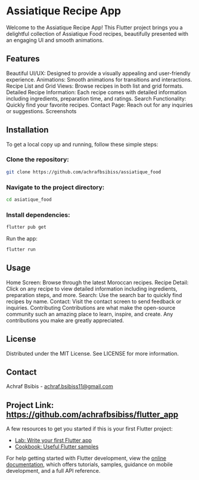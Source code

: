 # Assiatique Recipe App

Welcome to the Assiatique Recipe App! This Flutter project brings you a delightful collection of  Assiatique Food recipes, beautifully presented with an engaging UI and smooth animations.

## Features
Beautiful UI/UX: Designed to provide a visually appealing and user-friendly experience.
Animations: Smooth animations for transitions and interactions.
Recipe List and Grid Views: Browse recipes in both list and grid formats.
Detailed Recipe Information: Each recipe comes with detailed information including ingredients, preparation time, and ratings.
Search Functionality: Quickly find your favorite recipes.
Contact Page: Reach out for any inquiries or suggestions.
Screenshots



## Installation
To get a local copy up and running, follow these simple steps:

### Clone the repository:

```bash
git clone https://github.com/achrafbsibiss/assiatique_food
```

### Navigate to the project directory:

```bash
cd asiatique_food
```
### Install dependencies:

```bash
flutter pub get
```
Run the app:

```bash
flutter run
```

## Usage
Home Screen: Browse through the latest Moroccan recipes.
Recipe Detail: Click on any recipe to view detailed information including ingredients, preparation steps, and more.
Search: Use the search bar to quickly find recipes by name.
Contact: Visit the contact screen to send feedback or inquiries.
Contributing
Contributions are what make the open-source community such an amazing place to learn, inspire, and create. Any contributions you make are greatly appreciated.

## License
Distributed under the MIT License. See LICENSE for more information.

## Contact
Achraf Bsibis - achraf.bsibiss11@gmail.com

##  Project Link: https://github.com/achrafbsibiss/flutter_app

A few resources to get you started if this is your first Flutter project:

- [Lab: Write your first Flutter app](https://docs.flutter.dev/get-started/codelab)
- [Cookbook: Useful Flutter samples](https://docs.flutter.dev/cookbook)

For help getting started with Flutter development, view the
[online documentation](https://docs.flutter.dev/), which offers tutorials,
samples, guidance on mobile development, and a full API reference.

